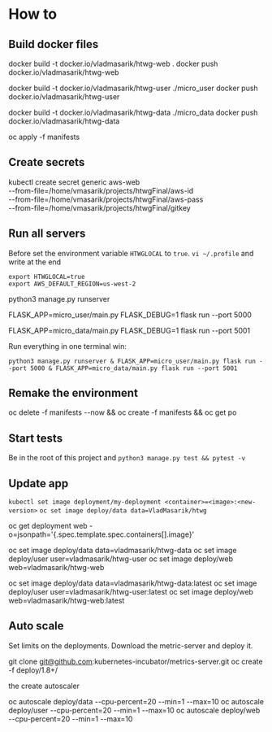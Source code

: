 # How to

## Build docker files


docker build -t docker.io/vladmasarik/htwg-web .
docker push docker.io/vladmasarik/htwg-web

docker build -t docker.io/vladmasarik/htwg-user ./micro_user
docker push docker.io/vladmasarik/htwg-user

docker build -t docker.io/vladmasarik/htwg-data ./micro_data
docker push docker.io/vladmasarik/htwg-data





oc apply -f manifests



## Create secrets
kubectl create secret generic aws-web \
 --from-file=/home/vmasarik/projects/htwgFinal/aws-id \
 --from-file=/home/vmasarik/projects/htwgFinal/aws-pass \
 --from-file=/home/vmasarik/projects/htwgFinal/gitkey


## Run all servers

Before set the environment variable `HTWGLOCAL` to `true`.
`vi ~/.profile` and write at the end 

```
export HTWGLOCAL=true
export AWS_DEFAULT_REGION=us-west-2
```


python3 manage.py runserver


FLASK_APP=micro_user/main.py FLASK_DEBUG=1 flask run --port 5000


FLASK_APP=micro_data/main.py FLASK_DEBUG=1 flask run --port 5001

Run everything in one terminal win:
```
python3 manage.py runserver & FLASK_APP=micro_user/main.py flask run --port 5000 & FLASK_APP=micro_data/main.py flask run --port 5001 
```


## Remake the environment

oc delete -f manifests --now && oc create -f manifests && oc get po 

## Start tests
Be in the root of this project and `python3 manage.py test && pytest -v`


## Update app
`kubectl set image deployment/my-deployment <container>=<image>:<new-version>`
`oc set image deploy/data data=VladMasarik/htwg`

oc get deployment web -o=jsonpath='{.spec.template.spec.containers[].image}'

oc set image deploy/data data=vladmasarik/htwg-data
oc set image deploy/user user=vladmasarik/htwg-user
oc set image deploy/web web=vladmasarik/htwg-web



oc set image deploy/data data=vladmasarik/htwg-data:latest
oc set image deploy/user user=vladmasarik/htwg-user:latest
oc set image deploy/web web=vladmasarik/htwg-web:latest

## Auto scale


Set limits on the deployments.
Download the metric-server and deploy it.

git clone git@github.com:kubernetes-incubator/metrics-server.git
oc create -f deploy/1.8+/

the create autoscaler

oc autoscale deploy/data --cpu-percent=20 --min=1 --max=10
oc autoscale deploy/user --cpu-percent=20 --min=1 --max=10
oc autoscale deploy/web --cpu-percent=20 --min=1 --max=10


